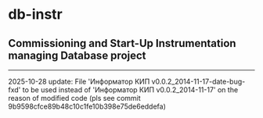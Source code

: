 # db-instr

Commissioning and Start-Up Instrumentation managing Database project
---------------------------------------------------
---------------------------------------------------

2025-10-28 update:
File 'Информатор КИП v0.0.2_2014-11-17-date-bug-fxd' to be used instead of 
     'Информатор КИП v0.0.2_2014-11-17' on the reason of modified code (pls see commit 9b9598cfce89b48c10c1fe10b398e75de6eddefa)
